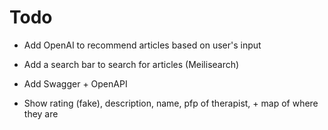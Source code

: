 # Todo

- Add OpenAI to recommend articles based on user's input
- Add a search bar to search for articles (Meilisearch)
- Add Swagger + OpenAPI

- Show rating (fake), description, name, pfp of therapist, + map of where they are
